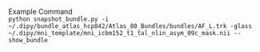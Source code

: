 Example Command  
```python snapshot_bundle.py -i ~/.dipy/bundle_atlas_hcp842/Atlas_80_Bundles/bundles/AF_L.trk -glass ~/.dipy/mni_template/mni_icbm152_t1_tal_nlin_asym_09c_mask.nii --show_bundle```
